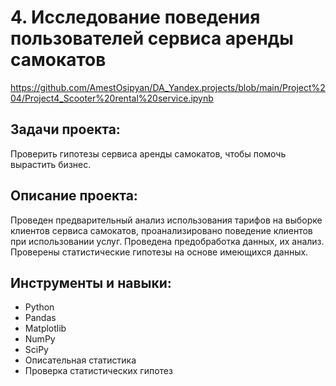 # 4. Исследование поведения пользователей сервиса аренды самокатов
https://github.com/AmestOsipyan/DA_Yandex.projects/blob/main/Project%204/Project4_Scooter%20rental%20service.ipynb


## Задачи проекта:
Проверить гипотезы сервиса аренды самокатов, чтобы помочь вырастить бизнес.

## Описание проекта:
Проведен предварительный анализ использования тарифов на выборке клиентов сервиса самокатов, проанализировано поведение клиентов при использовании услуг. Проведена предобработка данных, их анализ. Проверены статистические гипотезы на основе имеющихся данных.

## Инструменты и навыки:
- Python
- Pandas
- Matplotlib
- NumPy
- SciPy
- Описательная статистика
- Проверка статистических гипотез
